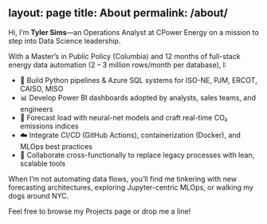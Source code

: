layout: page
title: About
permalink: /about/
---

Hi, I’m **Tyler Sims**—an Operations Analyst at CPower Energy on a mission to step into Data Science leadership.

With a Master’s in Public Policy (Columbia) and 12 months of full-stack energy data automation (2 – 3 million rows/month per database), I:

- 🚀 Build Python pipelines & Azure SQL systems for ISO-NE, PJM, ERCOT, CAISO, MISO  
- 📊 Develop Power BI dashboards adopted by analysts, sales teams, and engineers  
- 🔮 Forecast load with neural-net models and craft real-time CO₂ emissions indices  
- ☁️ Integrate CI/CD (GitHub Actions), containerization (Docker), and MLOps best practices  
- 🤝 Collaborate cross-functionally to replace legacy processes with lean, scalable tools  

When I’m not automating data flows, you’ll find me tinkering with new forecasting architectures, exploring Jupyter-centric MLOps, or walking my dogs around NYC.  

Feel free to browse my Projects page or drop me a line!  

